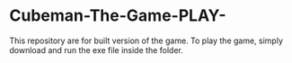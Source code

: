 # Cubeman-The-Game-PLAY-

This repository are for built version of the game.
To play the game, simply download and run the exe file inside the folder.
